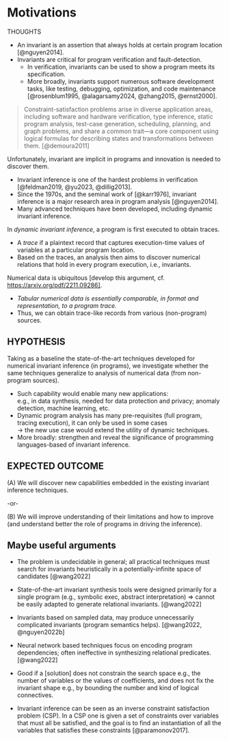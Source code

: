 # Motivations

THOUGHTS

* An invariant is an assertion that always holds at certain program location [@nguyen2014].
* Invariants are critical for program verification and fault-detection.
    - In verification, invariants can be used to show a program meets its specification.
    - More broadly, invariants support numerous software development tasks, like testing, debugging, optimization, and code maintenance [@rosenblum1995, @alagarsamy2024, @zhang2015, @ernst2000].


> Constraint-satisfaction problems arise in diverse application areas, including software and hardware verification, type inference, static program analysis, test-case generation, scheduling, planning, and graph problems, and share a common trait—a core component using logical formulas for describing states and transformations between them. [@demoura2011]

Unfortunately, invariant are implicit in programs and innovation is needed to discover them.
* Invariant inference is one of the hardest problems in verification [@feldman2019, @yu2023, @dillig2013].
* Since the 1970s, and the seminal work of [@karr1976], invariant inference is a major research area in program analysis [@nguyen2014].
* Many advanced techniques have been developed, including dynamic invariant inference.

In _dynamic invariant inference_, a program is first executed to obtain traces.
* A _trace_ if a plaintext record that captures execution-time values of variables at a particular program location.
* Based on the traces, an analysis then aims to discover numerical relations that hold in every program execution, i.e., invariants.

Numerical data is ubiquitous [develop this argument, cf. https://arxiv.org/pdf/2211.09286].
* _Tabular numerical data is essentially comparable, in format and representation, to a program trace._
* Thus, we can obtain trace-like records from various (non-program) sources.

## HYPOTHESIS

Taking as a baseline the state-of-the-art techniques developed for numerical invariant inference (in programs),
we investigate whether the same techniques generalize to analysis of numerical data (from non-program sources).

* Such capability would enable many new applications:    
  e.g., in data synthesis, needed for data protection and privacy; anomaly detection, machine learning, etc.
* Dynamic program analysis has many pre-requisites (full program, tracing execution), it can only be used in some cases     
  &rarr; the new use case would extend the utility of dynamic techniques.
* More broadly: strengthen and reveal the significance of programming languages-based of invariant inference.

## EXPECTED OUTCOME

(A) We will discover new capabilities embedded in the existing invariant inference techniques.

-or-

(B) We will improve understanding of their limitations and how to improve     
    (and understand better the role of programs in driving the inference).


## Maybe useful arguments

- The problem is undecidable in general; all practical techniques must
  search for invariants heuristically in a potentially-infinite space
  of candidates [@wang2022]

- State-of-the-art invariant synthesis tools were designed primarily
  for a single program (e.g., symbolic exec, abstract interpretation)
  => cannot be easily adapted to generate relational invariants. [@wang2022]

- Invariants based on sampled data, may produce unnecessarily complicated
  invariants (program semantics helps). [@wang2022, @nguyen2022b]

- Neural network based techniques focus on encoding program dependencies;
  often ineffective in synthesizing relational predicates. [@wang2022]

- Good if a [solution] does not constrain the search space
  e.g., the number of variables or the values of coefficients, and does
  not fix the invariant shape e.g., by bounding the number and kind
  of logical connectives.

- Invariant inference can be seen as an inverse constraint satisfaction 
  problem (CSP). In a CSP one is given a set of constraints over variables 
  that must all be satisfied, and the goal is to find an instantiation 
  of all the variables that satisfies these constraints [@paramonov2017]. 

